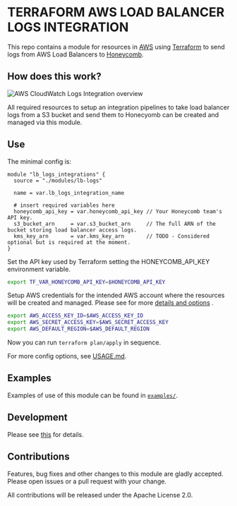 # TERRAFORM AWS LOAD BALANCER LOGS INTEGRATION

This repo contains a module for resources in [AWS](https://aws.amazon.com/) using [Terraform](https://www.terraform.io/)
to send logs from AWS Load Balancers to [Honeycomb](https://www.honeycomb.io/).

## How does this work?

![AWS CloudWatch Logs Integration overview](../../docs/lb-logs-overview.png)

All required resources to setup an integration pipelines to take load balancer logs from a S3 bucket and send them to
Honecyomb can be created and managed via this module.


## Use

The minimal config is:

```hcl
module "lb_logs_integrations" {
  source = "./modules/lb-logs"

  name = var.lb_logs_integration_name

  # insert required variables here
  honeycomb_api_key = var.honeycomb_api_key // Your Honeycomb team's API key.
  s3_bucket_arn     = var.s3_bucket_arn     // The full ARN of the bucket storing load balancer access logs.
  kms_key_arn       = var.kms_key_arn       // TODO - Considered optional but is required at the moment.
}
```

Set the API key used by Terraform setting the HONEYCOMB_API_KEY environment variable.

```bash
export TF_VAR_HONEYCOMB_API_KEY=$HONEYCOMB_API_KEY
```

Setup AWS credentials for the intended AWS account where the resources will be created and managed. Please see for
more [details and options](https://registry.terraform.io/providers/hashicorp/aws/latest/docs#authentication-and-configuration)
.

```bash
export AWS_ACCESS_KEY_ID=$AWS_ACCESS_KEY_ID
export AWS_SECRET_ACCESS_KEY=$AWS_SECRET_ACCESS_KEY
export AWS_DEFAULT_REGION=$AWS_DEFAULT_REGION
```

Now you can run `terraform plan/apply` in sequence.

For more config options, see [USAGE.md](https://github.com/honeycombio/terraform-aws-integrations/blob/main/USAGE.md).

## Examples

Examples of use of this module can be found
in [`examples/`](https://github.com/honeycombio/terraform-aws-integrations/tree/main/examples).

## Development

Please see [this](https://github.com/honeycombio/terraform-aws-integrations#development) for details.

## Contributions

Features, bug fixes and other changes to this module are gladly accepted. Please open issues or a pull request with your
change.

All contributions will be released under the Apache License 2.0.
